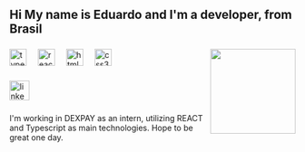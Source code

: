 <h2 align="left">Hi My name is Eduardo and I'm a developer, from Brasil</h2>

###

<img align="right" height="150" src=(https://github.com/Celoba1/Celoba1/assets/109704814/d4a09eee-80aa-42a6-8e47-9b3ee671d896) />


###

<div align="left">
  <img src="https://cdn.jsdelivr.net/gh/devicons/devicon/icons/typescript/typescript-plain.svg" height="30" alt="typescript logo"  />
  <img width="12" />
  <img src="https://cdn.jsdelivr.net/gh/devicons/devicon/icons/react/react-original.svg" height="30" alt="react logo"  />
  <img width="12" />
  <img src="https://cdn.jsdelivr.net/gh/devicons/devicon/icons/html5/html5-plain.svg" height="30" alt="html5 logo"  />
  <img width="12" />
  <img src="https://cdn.jsdelivr.net/gh/devicons/devicon/icons/css3/css3-plain.svg" height="30" alt="css3 logo"  />
</div>

###

<div align="left">
  <a href="https://www.linkedin.com/in/eduardo-a-magalhaes/" target="_blank">
    <img src="https://img.shields.io/static/v1?message=LinkedIn&logo=linkedin&label=&color=white&logoColor=black&labelColor=&style=for-the-badge" height="35" alt="linkedin logo"  />
  </a>
</div>

###

<p align="left">I'm working in DEXPAY as an intern, utilizing REACT and Typescript as main technologies. Hope to be great one day.</p>

###
